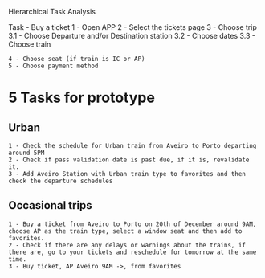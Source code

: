 Hierarchical Task Analysis

Task - Buy a ticket
    1 - Open APP
    2 - Select the tickets page
    3 - Choose trip
        3.1 - Choose Departure and/or Destination station
        3.2 - Choose dates
        3.3 - Choose train

    4 - Choose seat (if train is IC or AP)
    5 - Choose payment method


# 5 Tasks for prototype
## Urban

    1 - Check the schedule for Urban train from Aveiro to Porto departing around 5PM
    2 - Check if pass validation date is past due, if it is, revalidate it.
    3 - Add Aveiro Station with Urban train type to favorites and then check the departure schedules

## Occasional trips
    1 - Buy a ticket from Aveiro to Porto on 20th of December around 9AM, choose AP as the train type, select a window seat and then add to favorites.
    2 - Check if there are any delays or warnings about the trains, if there are, go to your tickets and reschedule for tomorrow at the same time.
    3 - Buy ticket, AP Aveiro 9AM ->, from favorites




